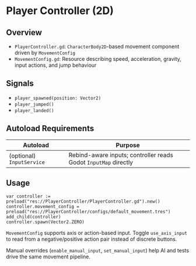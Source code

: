 # Player Controller (2D)

## Overview

- `PlayerController.gd`: `CharacterBody2D`-based movement component driven by `MovementConfig`
- `MovementConfig.gd`: Resource describing speed, acceleration, gravity, input actions, and jump behaviour

## Signals

- `player_spawned(position: Vector2)`
- `player_jumped()`
- `player_landed()`

## Autoload Requirements

| Autoload | Purpose |
| --- | --- |
| (optional) `InputService` | Rebind-aware inputs; controller reads Godot `InputMap` directly |

## Usage

```gdscript
var controller := preload("res://PlayerController/PlayerController.gd").new()
controller.movement_config = preload("res://PlayerController/configs/default_movement.tres")
add_child(controller)
controller.spawn(Vector2.ZERO)
```

`MovementConfig` supports axis or action-based input. Toggle `use_axis_input` to read from a negative/positive action pair instead of discrete buttons.

Manual overrides (`enable_manual_input`, `set_manual_input`) help AI and tests drive the same movement pipeline.
